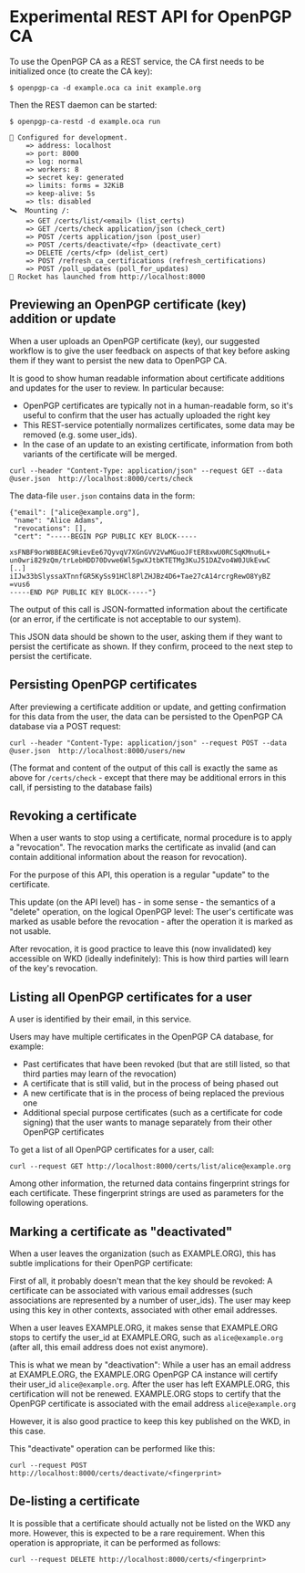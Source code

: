 # Experimental REST API for OpenPGP CA

To use the OpenPGP CA as a REST service, the CA first needs to be initialized
once (to create the CA key):

```
$ openpgp-ca -d example.oca ca init example.org
```

Then the REST daemon can be started:

```
$ openpgp-ca-restd -d example.oca run

🔧 Configured for development.
    => address: localhost
    => port: 8000
    => log: normal
    => workers: 8
    => secret key: generated
    => limits: forms = 32KiB
    => keep-alive: 5s
    => tls: disabled
🛰  Mounting /:
    => GET /certs/list/<email> (list_certs)
    => GET /certs/check application/json (check_cert)
    => POST /certs application/json (post_user)
    => POST /certs/deactivate/<fp> (deactivate_cert)
    => DELETE /certs/<fp> (delist_cert)
    => POST /refresh_ca_certifications (refresh_certifications)
    => POST /poll_updates (poll_for_updates)
🚀 Rocket has launched from http://localhost:8000
```

## Previewing an OpenPGP certificate (key) addition or update

When a user uploads an OpenPGP certificate (key), our suggested workflow is to
give the user feedback on aspects of that key before asking them if
they want to persist the new data to OpenPGP CA.

It is good to show human readable information about certificate additions
and updates  for the user to review. In particular because:

- OpenPGP certificates are typically not in a human-readable form, so it's
  useful to confirm that the user has actually uploaded the right key
- This REST-service potentially normalizes certificates,
  some data may be removed (e.g. some user_ids).
- In the case of an update to an existing certificate, information from
  both variants of the certificate will be merged.

```
curl --header "Content-Type: application/json" --request GET --data @user.json  http://localhost:8000/certs/check
```

The data-file `user.json` contains data in the form:

```
{"email": ["alice@example.org"],
 "name": "Alice Adams",
 "revocations": [],
 "cert": "-----BEGIN PGP PUBLIC KEY BLOCK-----

xsFNBF9orW8BEAC9RievEe67QyvqV7XGnGVV2VwMGuoJFtER8xwU0RCSqKMnu6L+
un0wri829zQm/trLebHDD70Dvwe6Wl5gwXJtbKTETMg3KuJ51DAZvo4W0JUkEvwC
[..]
iIJw33bSlyssaXTnnfGR5KySs91HCl8PlZHJBz4D6+Tae27cA14rcrgRewO8YyBZ
=vus6
-----END PGP PUBLIC KEY BLOCK-----"}
```

The output of this call is JSON-formatted information about the certificate
(or an error, if the certificate is not acceptable to our system).

This JSON data should be shown to the user, asking them if they want to
persist the certificate as shown. If they confirm, proceed to the next step to
persist the certificate.

## Persisting OpenPGP certificates

After previewing a certificate addition or update, and getting confirmation
for this data from the user, the data can be persisted to the OpenPGP CA
database via a POST request:

```
curl --header "Content-Type: application/json" --request POST --data @user.json  http://localhost:8000/users/new
```

(The format and content of the output of this call is exactly the same as
above for `/certs/check` - except that there may be additional errors in this
call, if persisting to the database fails)


## Revoking a certificate

When a user wants to stop using a certificate, normal procedure is to apply a
"revocation". The revocation marks the certificate as invalid (and can
contain additional information about the reason for revocation).

For the purpose of this API, this operation is a regular "update" to
the certificate.

This update (on the API level) has - in some sense - the semantics
of a "delete" operation, on the logical OpenPGP level: The user's certificate
was marked as usable before the revocation - after the operation it is
marked as not usable.

After revocation, it is good practice to leave this (now invalidated) key
accessible on WKD (ideally indefinitely):
This is how third parties will learn of the key's revocation.


## Listing all OpenPGP certificates for a user

A user is identified by their email, in this service.

Users may have multiple certificates in the OpenPGP CA database, for example:

- Past certificates that have been revoked (but that are still listed, so that
  third parties may learn of the revocation)
- A certificate that is still valid, but in the process of being phased out
- A new certificate that is in the process of being replaced the previous one
- Additional special purpose certificates (such as a certificate for code
  signing) that the user wants to manage separately from their other
  OpenPGP certificates

To get a list of all OpenPGP certificates for a user, call:

```
curl --request GET http://localhost:8000/certs/list/alice@example.org
```

Among other information, the returned data contains fingerprint strings for
each certificate. These fingerprint strings are used as parameters for the
following operations.


## Marking a certificate as "deactivated"

When a user leaves the organization (such as EXAMPLE.ORG), this has subtle
implications for their OpenPGP certificate:

First of all, it probably doesn't mean that the key should be revoked:
A certificate can be associated with various email addresses (such
associations are represented by a number of user_ids).
The user may keep using this key in other contexts, associated with
other email addresses.

When a user leaves EXAMPLE.ORG, it makes sense that EXAMPLE.ORG stops to certify the
user_id at EXAMPLE.ORG, such as `alice@example.org` (after all, this email
address does not exist anymore).

This is what we mean by "deactivation":
While a user has an email address at EXAMPLE.ORG, the EXAMPLE.ORG OpenPGP
CA instance will certify their
user_id `alice@example.org`. After the user has left EXAMPLE.ORG, this
certification will not be renewed. EXAMPLE.ORG stops to certify that the
OpenPGP certificate is associated with the email address `alice@example.org`

However, it is also good practice to keep this key published on the WKD,
in this case. 

This "deactivate" operation can be performed like this:

```
curl --request POST http://localhost:8000/certs/deactivate/<fingerprint>
```

## De-listing a certificate

It is possible that a certificate should actually not be listed on the WKD any
more. However, this is expected to be a rare requirement.
When this operation is appropriate, it can be performed as follows:
 
```
curl --request DELETE http://localhost:8000/certs/<fingerprint>
```
